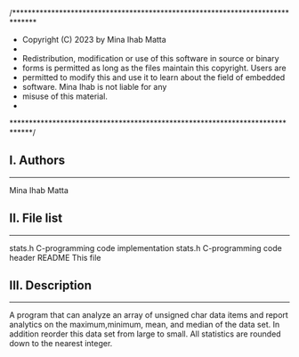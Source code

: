 /******************************************************************************
 * Copyright (C) 2023 by Mina Ihab Matta
 *
 * Redistribution, modification or use of this software in source or binary
 * forms is permitted as long as the files maintain this copyright. Users are
 * permitted to modify this and use it to learn about the field of embedded
 * software. Mina Ihab is not liable for any
 * misuse of this material.
 *
 *****************************************************************************/
## I. Authors

---

Mina Ihab Matta

## II. File list

---

stats.h C-programming code implementation
stats.h C-programming code header
README This file

## III. Description

---

A program that can analyze an array of unsigned char data items and report analytics on the maximum,minimum, mean, and median of the data set. In addition reorder this data set from large to small. All statistics are rounded down to the nearest integer.

